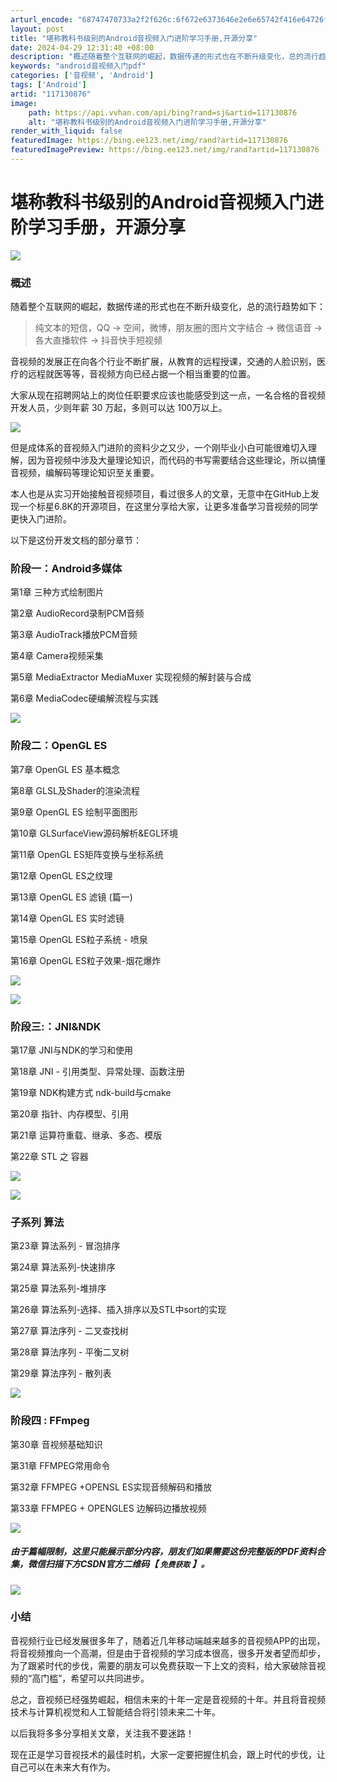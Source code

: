 ```yaml
---
arturl_encode: "68747470733a2f2f626c:6f672e6373646e2e6e65742f416e64726f696432333333332f:61727469636c652f64657461696c732f313137313330383736"
layout: post
title: "堪称教科书级别的Android音视频入门进阶学习手册,开源分享"
date: 2024-04-29 12:31:40 +08:00
description: "概述随着整个互联网的崛起，数据传递的形式也在不断升级变化，总的流行趋势如下：纯文本的短信，QQ ->"
keywords: "android音视频入门pdf"
categories: ['音视频', 'Android']
tags: ['Android']
artid: "117130876"
image:
    path: https://api.vvhan.com/api/bing?rand=sj&artid=117130876
    alt: "堪称教科书级别的Android音视频入门进阶学习手册,开源分享"
render_with_liquid: false
featuredImage: https://bing.ee123.net/img/rand?artid=117130876
featuredImagePreview: https://bing.ee123.net/img/rand?artid=117130876
---
```


# 堪称教科书级别的Android音视频入门进阶学习手册，开源分享

![](https://i-blog.csdnimg.cn/blog_migrate/56038b2618c2f6033b06598ad44427ab.png)

### 概述

随着整个互联网的崛起，数据传递的形式也在不断升级变化，总的流行趋势如下：

> 纯文本的短信，QQ -> 空间，微博，朋友圈的图片文字结合 -> 微信语音 -> 各大直播软件 -> 抖音快手短视频

音视频的发展正在向各个行业不断扩展，从教育的远程授课，交通的人脸识别，医疗的远程就医等等，音视频方向已经占据一个相当重要的位置。

大家从现在招聘网站上的岗位任职要求应该也能感受到这一点，一名合格的音视频开发人员，少则年薪 30 万起，多则可以达 100万以上。

![](https://i-blog.csdnimg.cn/blog_migrate/f5b7d7c9b74d8ada9de178af9d68342e.png)

但是成体系的音视频入门进阶的资料少之又少，一个刚毕业小白可能很难切入理解，因为音视频中涉及大量理论知识，而代码的书写需要结合这些理论，所以搞懂音视频，编解码等理论知识至关重要。

本人也是从实习开始接触音视频项目，看过很多人的文章，无意中在GitHub上发现一个标星6.8K的开源项目，在这里分享给大家，让更多准备学习音视频的同学更快入门进阶。

以下是这份开发文档的部分章节：

### 阶段一：Android多媒体

第1章 三种方式绘制图片

第2章 AudioRecord录制PCM音频

第3章 AudioTrack播放PCM音频

第4章 Camera视频采集

第5章 MediaExtractor MediaMuxer 实现视频的解封装与合成

第6章 MediaCodec硬编解流程与实践

![](https://i-blog.csdnimg.cn/blog_migrate/ef4cd1719330e0d7513ec18b6b8a3597.png)

### 阶段二：OpenGL ES

第7章 OpenGL ES 基本概念

第8章 GLSL及Shader的渲染流程

第9章 OpenGL ES 绘制平面图形

第10章 GLSurfaceView源码解析&EGL环境

第11章 OpenGL ES矩阵变换与坐标系统

第12章 OpenGL ES之纹理

第13章 OpenGL ES 滤镜 (篇一)

第14章 OpenGL ES 实时滤镜

第15章 OpenGL ES粒子系统 - 喷泉

第16章 OpenGL ES粒子效果-烟花爆炸

![](https://i-blog.csdnimg.cn/blog_migrate/72ce7ac808080910b7eeb667e0237d71.png)

![](https://i-blog.csdnimg.cn/blog_migrate/1e515ba9973e566a353a3eb29b5a41bf.png)

### 阶段三:：JNI&NDK

第17章 JNI与NDK的学习和使用

第18章 JNI - 引用类型、异常处理、函数注册

第19章 NDK构建方式 ndk-build与cmake

第20章 指针、内存模型、引用

第21章 运算符重载、继承、多态、模版

第22章 STL 之 容器

![](https://i-blog.csdnimg.cn/blog_migrate/fedc56574090964592c2cd05a16bc466.png)

![](https://i-blog.csdnimg.cn/blog_migrate/88b675b478729633fbd265b671c492c3.png)

### 子系列 算法

第23章 算法系列 - 冒泡排序

第24章 算法系列-快速排序

第25章 算法系列-堆排序

第26章 算法系列-选择、插入排序以及STL中sort的实现

第27章 算法序列 - 二叉查找树

第28章 算法序列 - 平衡二叉树

第29章 算法序列 - 散列表

![](https://i-blog.csdnimg.cn/blog_migrate/d8db1dd1dc7313d7fc4403f59b69cf57.png)

### 阶段四 : FFmpeg

第30章 音视频基础知识

第31章 FFMPEG常用命令

第32章 FFMPEG +OPENSL ES实现音频解码和播放

第33章 FFMPEG + OPENGLES 边解码边播放视频

![](https://i-blog.csdnimg.cn/blog_migrate/899f0c61abf3c6750294b8013b4375f5.png)

##### 由于篇幅限制，这里只能展示部分内容，朋友们如果需要这份完整版的PDF资料合集，微信扫描下方CSDN官方二维码【 `免费获取` 】。

![](https://i-blog.csdnimg.cn/blog_migrate/a2fdfb2de3858be3914e09f1428af74e.jpeg#pic_center)

### 小结

音视频行业已经发展很多年了，随着近几年移动端越来越多的音视频APP的出现，将音视频推向一个高潮，但是由于音视频的学习成本很高，很多开发者望而却步，为了跟紧时代的步伐，需要的朋友可以免费获取一下上文的资料，给大家破除音视频的“高门槛”，希望可以共同进步。

总之，音视频已经强势崛起，相信未来的十年一定是音视频的十年。并且将音视频技术与计算机视觉和人工智能结合将引领未来二十年。

以后我将多多分享相关文章，关注我不要迷路！

现在正是学习音视技术的最佳时机，大家一定要把握住机会，跟上时代的步伐，让自己可以在未来大有作为。